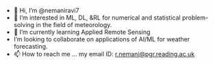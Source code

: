 - 👋 Hi, I’m @nemaniravi7
- 👀 I’m interested in ML, DL, &RL for numerical and statistical problem-solving in the field of meteorology.
- 🌱 I’m currently learning Applied Remote Sensing
- I’m looking to collaborate on applications of AI/ML for weather forecasting.
- 📫 How to reach me ...   my email ID: r.nemani@pgr.reading.ac.uk

<!---
nemaniravi7/nemaniravi7 is a ✨ special ✨ repository because its `README.md` (this file) appears on your GitHub profile.
You can click the Preview link to take a look at your changes.
--->
